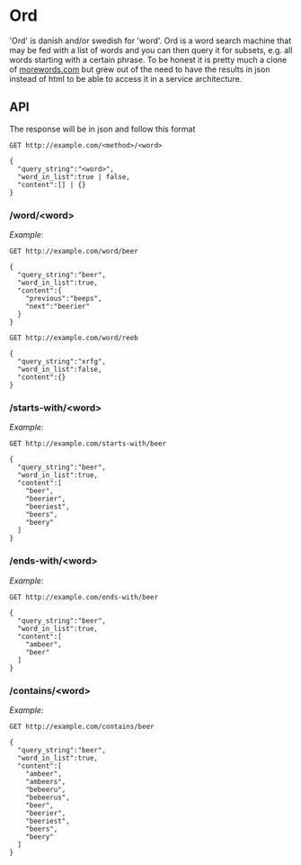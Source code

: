# Ord

'Ord' is danish and/or swedish for 'word'. Ord is a word search machine that may be fed with a list of words and you can then query it for subsets, e.g. all words starting with a certain phrase. To be honest it is pretty much a clone of [morewords.com](http://www.morewords.com/) but grew out of the need to have the results in json instead of html to be able to access it in a service architecture.

## API

The response will be in json and follow this format

    GET http://example.com/<method>/<word>

    {
      "query_string":"<word>",
      "word_in_list":true | false,
      "content":[] | {}
    }

### /word/&lt;word&gt;
  
_Example:_

    GET http://example.com/word/beer

    {
      "query_string":"beer",
      "word_in_list":true,
      "content":{
        "previous":"beeps",
        "next":"beerier"
      }
    }
    
    GET http://example.com/word/reeb

    {
      "query_string":"xrfg",
      "word_in_list":false,
      "content":{}
    }
    
  
### /starts-with/&lt;word&gt;
  
_Example:_

    GET http://example.com/starts-with/beer

    {
      "query_string":"beer",
      "word_in_list":true,
      "content":[
        "beer",
        "beerier",
        "beeriest",
        "beers",
        "beery"
      ]
    }
  
### /ends-with/&lt;word&gt;

_Example:_

    GET http://example.com/ends-with/beer

    {
      "query_string":"beer",
      "word_in_list":true,
      "content":[
        "ambeer",
        "beer"
      ]
    } 
  
### /contains/&lt;word&gt;
  
_Example:_

    GET http://example.com/contains/beer

    {
      "query_string":"beer",
      "word_in_list":true,
      "content":[
        "ambeer",
        "ambeers",
        "bebeeru",
        "bebeerus",
        "beer",
        "beerier",
        "beeriest",
        "beers",
        "beery"
      ]
    }
    